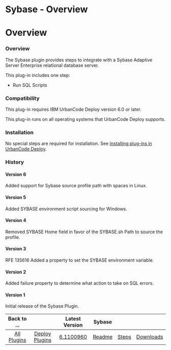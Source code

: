 
Sybase - Overview
=================

# Overview


### Overview



The Sybase plugin provides steps to integrate with a Sybase Adaptive Server Enterprise relational database server.

This plug-in includes one step:

* Run SQL Scripts

### Compatibility

This plug-in requires IBM UrbanCode Deploy version 6.0 or later.

This plug-in runs on all operating systems that UrbanCode Deploy supports.

### Installation

No special steps are required for installation. See [Installing plug-ins in UrbanCode Deploy](https://community.ibm.com/community/user/wasdevops/blogs/laurel-dickson-bull1/2022/06/13/install-plugins "Installing plug-ins in UrbanCode Deploy").

### History

#### Version 6

Added support for Sybase source profile path with spaces in Linux.

#### Version 5

Added SYBASE environment script sourcing for Windows.

#### Version 4

Removed SYBASE Home field in favor of the SYBASE.sh Path to source the profile.

#### Version 3

RFE 135616 Added a property to set the SYBASE environment variable.

#### Version 2

Added failure property to determine what action to take on SQL errors.

#### Version 1

Initial release of the Sybase Plugin.


|Back to ...||Latest Version|Sybase |||
| :---: | :---: | :---: | :---: | :---: | :---: |
|[All Plugins](../../index.md)|[Deploy Plugins](../README.md)|[6.1100960](https://raw.githubusercontent.com/UrbanCode/IBM-UCD-PLUGINS/main/files/sybase/plugins-sybase-6.1100960.zip)|[Readme](README.md)|[Steps](steps.md)|[Downloads](downloads.md)|
